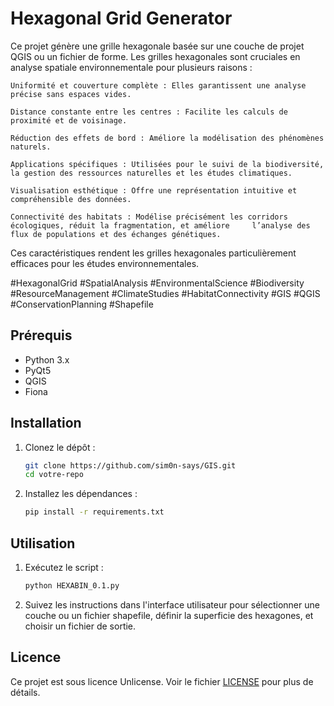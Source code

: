 # Hexagonal Grid Generator

Ce projet génère une grille hexagonale basée sur une couche de projet QGIS ou un fichier de forme.
Les grilles hexagonales sont cruciales en analyse spatiale environnementale pour plusieurs raisons :

    Uniformité et couverture complète : Elles garantissent une analyse précise sans espaces vides.
    
    Distance constante entre les centres : Facilite les calculs de proximité et de voisinage.
    
    Réduction des effets de bord : Améliore la modélisation des phénomènes naturels.
    
    Applications spécifiques : Utilisées pour le suivi de la biodiversité, la gestion des ressources naturelles et les études climatiques.
    
    Visualisation esthétique : Offre une représentation intuitive et compréhensible des données.
    
    Connectivité des habitats : Modélise précisément les corridors écologiques, réduit la fragmentation, et améliore     l’analyse des flux de populations et des échanges génétiques.
    
Ces caractéristiques rendent les grilles hexagonales particulièrement efficaces pour les études environnementales.

#HexagonalGrid #SpatialAnalysis #EnvironmentalScience #Biodiversity #ResourceManagement #ClimateStudies #HabitatConnectivity #GIS #QGIS #ConservationPlanning #Shapefile


## Prérequis

- Python 3.x
- PyQt5
- QGIS
- Fiona

## Installation

1. Clonez le dépôt :
    ```bash
    git clone https://github.com/sim0n-says/GIS.git
    cd votre-repo
    ```

2. Installez les dépendances :
    ```bash
    pip install -r requirements.txt
    ```

## Utilisation

1. Exécutez le script :
    ```bash
    python HEXABIN_0.1.py
    ```

2. Suivez les instructions dans l'interface utilisateur pour sélectionner une couche ou un fichier shapefile, définir la superficie des hexagones, et choisir un fichier de sortie.

## Licence

Ce projet est sous licence Unlicense. Voir le fichier [LICENSE](LICENSE) pour plus de détails.
